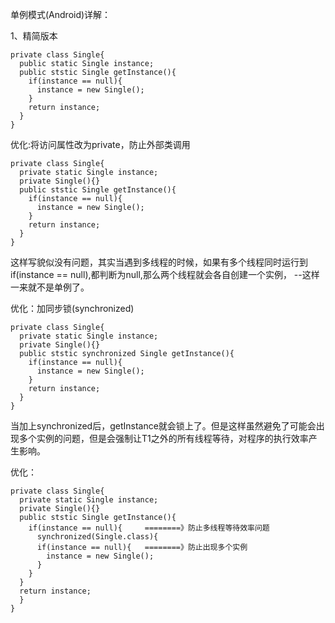 单例模式(Android)详解：

1、精简版本
```
private class Single{
  public static Single instance;
  public ststic Single getInstance(){
    if(instance == null){
      instance = new Single();
    }
    return instance;
  }
}
```

优化:将访问属性改为private，防止外部类调用
```
private class Single{
  private static Single instance;
  private Single(){}
  public ststic Single getInstance(){
    if(instance == null){
      instance = new Single();
    }
    return instance;
  }
}
```

这样写貌似没有问题，其实当遇到多线程的时候，如果有多个线程同时运行到if(instance == null),都判断为null,那么两个线程就会各自创建一个实例，
--这样一来就不是单例了。

优化：加同步锁(synchronized)
```
private class Single{
  private static Single instance;
  private Single(){}
  public ststic synchronized Single getInstance(){
    if(instance == null){
      instance = new Single();
    }
    return instance;
  }
}
```
当加上synchronized后，getInstance就会锁上了。但是这样虽然避免了可能会出现多个实例的问题，但是会强制让T1之外的所有线程等待，对程序的执行效率产生影响。

优化：
```
private class Single{
  private static Single instance;
  private Single(){}
  public ststic Single getInstance(){
    if(instance == null){     ========》防止多线程等待效率问题
      synchronized(Single.class){
      if(instance == null){   ========》防止出现多个实例
        instance = new Single();
      }
    }
  }
  return instance;
  }
}
```


